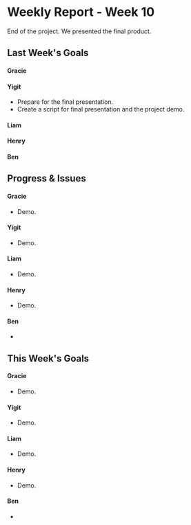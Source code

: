 # Weekly Report - Week 10
End of the project. We presented the final product.

## Last Week's Goals
#### Gracie

#### Yigit
- Prepare for the final presentation.
- Create a script for final presentation and the project demo.

#### Liam

#### Henry

#### Ben 

## Progress & Issues
#### Gracie
- Demo.

#### Yigit
- Demo.

#### Liam
- Demo.

#### Henry
- Demo.

#### Ben
-

## This Week's Goals
#### Gracie
- Demo.

#### Yigit
- Demo.

#### Liam
- Demo.

#### Henry
- Demo.

#### Ben
-
